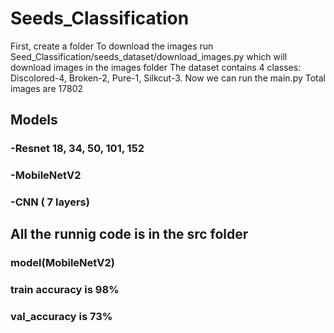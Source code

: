# Seeds_Classification
First, create a folder 
To download the images run Seed_Classification/seeds_dataset/download_images.py which will download images in the images folder 
The dataset contains 4 classes: Discolored-4, Broken-2, Pure-1, Silkcut-3.
Now we can run the main.py 
Total images are 17802


## Models
### -Resnet 18, 34, 50, 101, 152
### -MobileNetV2
### -CNN ( 7 layers)

## All the runnig code is in the src folder
### model(MobileNetV2)
### train accuracy is 98%
### val_accuracy is 73%
